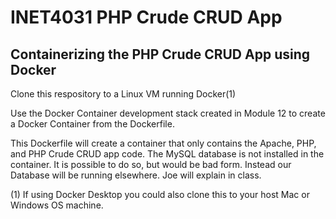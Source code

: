#  INET4031 PHP Crude CRUD App

## Containerizing the PHP Crude CRUD App using Docker

Clone this respository to a Linux VM running Docker(1)

Use the Docker Container development stack created in Module 12 to create a Docker Container from the Dockerfile.

This Dockerfile will create a container that only contains the Apache, PHP, and PHP Crude CRUD app code. The MySQL database is not installed in the container.  It is possible to do so, but would be bad form. Instead our Database will be running elsewhere.  Joe will explain in class.




(1) If using Docker Desktop you could also clone this to your host Mac or Windows OS machine.
